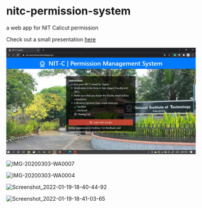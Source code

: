 # nitc-permission-system
a web app for NIT Calicut permission

Check out a small presentation [here](https://docs.google.com/presentation/d/1mH5h2dDQYdX-Uurqtn53sntZ-A_VV7a64z4mfcY0gZ4/edit?usp=sharing)

![home page](images/home_page.jpg)

![IMG-20200303-WA0007](https://user-images.githubusercontent.com/13176032/150137839-c7e3f627-394d-4a43-a5d5-77608237bbbd.jpg)

![IMG-20200303-WA0004](https://user-images.githubusercontent.com/13176032/150137850-3f90b068-292e-427b-95ed-f64084e8c637.jpg)

![Screenshot_2022-01-19-18-40-44-92](https://user-images.githubusercontent.com/13176032/150137857-20a9c319-6e3f-41d3-a9d4-4e45043bb1e8.jpg)

![Screenshot_2022-01-19-18-41-03-65](https://user-images.githubusercontent.com/13176032/150138013-67283faf-1af0-4bb7-97bb-3d7b524ef7f4.jpg)
